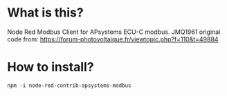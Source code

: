 # What is this?

Node Red Modbus Client for APsystems ECU-C modbus.
JMQ1961 original code from: https://forum-photovoltaique.fr/viewtopic.php?f=110&t=49884

# How to install?

`npm -i node-red-contrib-apsystems-modbus`
